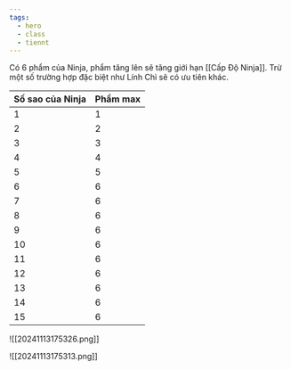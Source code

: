 ```yaml
---
tags:
  - hero
  - class
  - tiennt
---
```

Có 6 phẩm của Ninja, phẩm tăng lên sẽ tăng giới hạn [[Cấp Độ Ninja]].
Trừ một số trường hợp đặc biệt như Lính Chì sẽ có ưu tiên khác.

| Số sao của Ninja | Phẩm max |
| ---------------- | -------- |
| 1                | 1        |
| 2                | 2        |
| 3                | 3        |
| 4                | 4        |
| 5                | 5        |
| 6                | 6        |
| 7                | 6        |
| 8                | 6        |
| 9                | 6        |
| 10               | 6        |
| 11               | 6        |
| 12               | 6        |
| 13               | 6        |
| 14               | 6        |
| 15               | 6        |
![[20241113175326.png]]

![[20241113175313.png]]